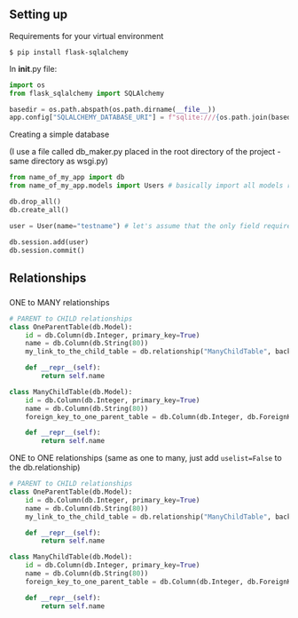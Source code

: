 
## Setting up

Requirements for your virtual environment
```
$ pip install flask-sqlalchemy
```

In __init__.py file:

```python
import os
from flask_sqlalchemy import SQLAlchemy

basedir = os.path.abspath(os.path.dirname(__file__))
app.config["SQLALCHEMY_DATABASE_URI"] = f"sqlite:///{os.path.join(basedir,'my_db.db')}"
```

Creating a simple database

(I use a file called db_maker.py placed in the root directory of the project - same directory as wsgi.py)

```python
from name_of_my_app import db
from name_of_my_app.models import Users # basically import all models required by the database 

db.drop_all()
db.create_all()

user = User(name="testname") # let's assume that the only field required for a User is "name"

db.session.add(user)
db.session.commit()
```


## Relationships
### 

ONE to MANY relationships
```python
# PARENT to CHILD relationships
class OneParentTable(db.Model):
    id = db.Column(db.Integer, primary_key=True)
    name = db.Column(db.String(80))
    my_link_to_the_child_table = db.relationship("ManyChildTable", backref="backref_from_parent_table")

    def __repr__(self):
        return self.name

class ManyChildTable(db.Model):
    id = db.Column(db.Integer, primary_key=True)
    name = db.Column(db.String(80))
    foreign_key_to_one_parent_table = db.Column(db.Integer, db.ForeignKey("one_parent_table.id"))

    def __repr__(self):
        return self.name
```

ONE to ONE relationships
(same as one to many, just add ```uselist=False``` to the db.relationship)
```python
# PARENT to CHILD relationships
class OneParentTable(db.Model):
    id = db.Column(db.Integer, primary_key=True)
    name = db.Column(db.String(80))
    my_link_to_the_child_table = db.relationship("ManyChildTable", backref="backref_from_parent_table", uselist=False)

    def __repr__(self):
        return self.name

class ManyChildTable(db.Model):
    id = db.Column(db.Integer, primary_key=True)
    name = db.Column(db.String(80))
    foreign_key_to_one_parent_table = db.Column(db.Integer, db.ForeignKey("one_parent_table.id"))

    def __repr__(self):
        return self.name
```
